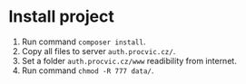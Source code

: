 # Install project

1. Run command `composer install`.
2. Copy all files to server `auth.procvic.cz/`.
3. Set a folder `auth.procvic.cz/www` readibility from internet.
4. Run command `chmod -R 777 data/`.
